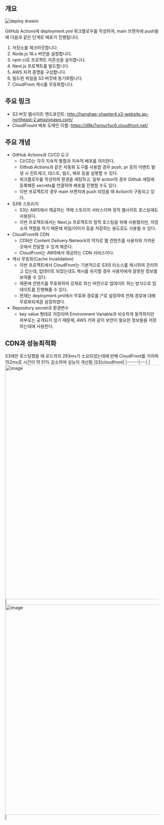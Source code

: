 ## 개요
![deploy drawio](https://github.com/user-attachments/assets/caceec84-ebb5-43b1-82c9-e93ba6295717)

GitHub Actions에 deployment.yml 워크플로우를 작성하여, main 브랜치에 push될 때 다음과 같은 단계로 배포가 진행됩니다.

1. 저장소를 체크아웃합니다.
2. Node.js 18.x 버전을 설정합니다.
3. npm ci로 프로젝트 의존성을 설치합니다.
4. Next.js 프로젝트를 빌드합니다.
5. AWS 자격 증명을 구성합니다.
6. 빌드된 파일을 S3 버킷에 동기화합니다.
7. CloudFront 캐시를 무효화합니다.

## 주요 링크

- S3 버킷 웹사이트 엔드포인트: http://hanghae-chapter4.s3-website.ap-northeast-2.amazonaws.com/
- CloudFrount 배포 도메인 이름: https://d9ki7wmurfuc6.cloudfront.net/

## 주요 개념

- GitHub Actions과 CI/CD 도구
  - CI/CD는 각각 지속적 통합과 지속적 배포를 의미한다.
  - Github Actions과 같은 자동화 도구를 사용할 경우 push, pr 등의 이벤트 발생 시 린트체크, 테스트, 빌드, 배포 등을 실행할 수 있다.
  - 워크플로우를 작성하여 환경을 세팅하고, 일부 action의 경우 Github 세팅에 등록해둔 secrets를 연결하여 배포를 진행할 수도 있다.
  - 이번 프로젝트의 경우 main 브랜치에 push 되었을 때 Action이 구동되고 있다.
- S3와 스토리지
  - S3는 AWS에서 제공하는 객체 스토리지 서비스이며 정적 웹사이트 호스팅에도 사용된다.
  - 이번 프로젝트에서는 Next.js 프로젝트의 정적 호스팅을 위해 사용했지만, 저장소의 역할을 하기 때문에 파일/이미지 등을 저장하는 용도로도 사용될 수 있다.
- CloudFront와 CDN
  - CDN은 Content Delivery Network의 약자로 웹 컨텐츠를 사용자와 가까운 곳에서 전달할 수 있게 해준다.
  - CloudFront는 AWS에서 제공하는 CDN 서비스이다.
- 캐시 무효화(Cache Invalidation)
  - 이번 프로젝트에서 CloudFront는 기본적으로 S3의 리소스를 캐시하여 관리하고 있는데, 업데이트 되었는데도 캐시를 유지할 경우 사용자에게 잘못된 정보를 보여줄 수 있다.
  - 때문에 컨텐츠를 무효화하여 강제로 최신 버전으로 업데이트 하는 방식으로 업데이트를 진행해줄 수 있다.
  - 현재는 deployment.yml에서 무효화 경로를 /*로 설정하여 전체 경로에 대해 무효화되게끔 설정하였다.
- Repository secret과 환경변수
  - key value 형태로 저장되며 Environment Variable과 비슷하게 동작하지만 외부로는 공개되지 않기 때문에, AWS 키와 같이 보안이 필요한 정보들을 저장하는데에 사용한다.

## CDN과 성능최적화
S3에만 호스팅했을 때 로드까지 293ms가 소요되었는데에 반해 CloudFront를 거치며 152ms로 시간이 약 51% 감소하며 성능이 개선됨
|S3|cloudfront|
|------|---|
|<img width="765" alt="image" src="https://github.com/user-attachments/assets/18370c7d-7140-41d8-8faf-7836fb84fb23">|<img width="687" alt="image" src="https://github.com/user-attachments/assets/1eb1d28e-761a-413b-b724-227ad544cbd6">|


